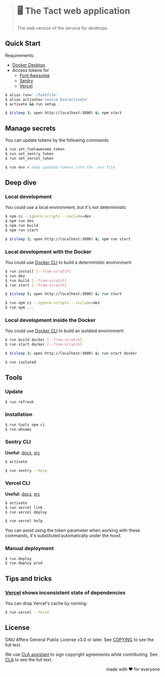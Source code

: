 > # 🖥️ The Tact web application
>
> The web version of the service for desktops.

## Quick Start

Requirements:

- [Docker Desktop][Docker].
- Access tokens for
  - [Font Awesome][]
  - [Sentry][]
  - [Vercel][]

[Docker]:         https://www.docker.com/products/docker-desktop/
[Font Awesome]:   https://fontawesome.com/
[Sentry]:         https://sentry.io/welcome/
[Vercel]:         https://vercel.com/

```bash
$ alias run='./Taskfile'
$ alias activate='source bin/activate'
$ activate && run setup

$ $(sleep 3; open http://localhost:3000) &; npm start
```

## Manage secrets

You can update tokens by the following commands

```bash
$ run set_fontawesome_token
$ run set_sentry_token
$ run set_vercel_token

$ run env # dump updated tokens into the .env file
```

## Deep dive

### Local development

You could use a local environment, but it's not deterministic

```bash
$ npm ci --ignore-scripts --include=dev
$ npm run dev
$ npm run build
$ npm run start

$ $(sleep 3; open http://localhost:3000) &; npm run start
```

### Local development with the Docker

You could use [Docker CLI][] to build a deterministic environment

```bash
$ run install [--from-scratch]
$ run dev
$ run build [--from-scratch]
$ run start [--from-scratch]

$ $(sleep 5; open http://localhost:3000) &; run start

$ run npm ci --ignore-scripts --include=dev
$ run npm ...
```

### Local development inside the Docker

You could use [Docker CLI][] to build an isolated environment

```bash
$ run build docker [--from-scratch]
$ run start docker [--from-scratch]

$ $(sleep 3; open http://localhost:3000) &; run start docker

$ run isolated
```

## Tools

### Update

```bash
$ run refresh
```

### Installation

```bash
$ run tools npm ci
$ run whoami
```

### Sentry CLI
**Useful:** [docs][Sentry CLI], [src](https://github.com/getsentry/sentry-cli)

```bash
$ activate

$ run sentry --help
```

### Vercel CLI
**Useful:** [docs][Vercel CLI], [src](https://github.com/vercel/vercel)

```bash
$ activate
$ run vercel link
$ run vercel deploy

$ run vercel help
```

You can avoid using the token parameter when working with these commands,
it's substituted automatically under the hood.

[Docker CLI]:       https://docs.docker.com/engine/reference/commandline/cli/
[Sentry CLI]:       https://docs.sentry.io/product/cli/
[Vercel CLI]:       https://vercel.com/docs/cli

### Manual deployment

```bash
$ run deploy
$ run deploy prod
```

## Tips and tricks

### [Vercel][] shows inconsistent state of dependencies

You can drop Vercel's cache by running:

```bash
$ run vercel --force
```

## License

GNU Affero General Public License v3.0 or later.
See [COPYING](COPYING) to see the full text.

We use [CLA assistant][] to sign copyright agreements while contributing.
See [CLA][] to see the full text.

[CLA]:                https://gist.github.com/kamilsk/44221b6834a6cdc273b5e3411224f8be
[CLA assistant]:      https://cla-assistant.io/tact-app/web
[CLA assistant.src]:  https://github.com/cla-assistant/cla-assistant

<p align="right">made with ❤️ for everyone</p>
